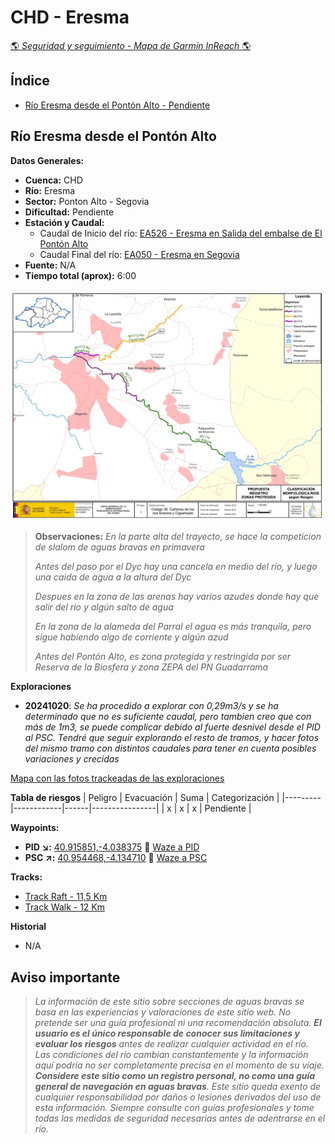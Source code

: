# CHD - Eresma
[:earth_americas: *Seguridad y seguimiento - Mapa de Garmin InReach* :earth_americas:](https://share.garmin.com/gpalacios82)

## Índice
* [Río Eresma desde el Pontón Alto - Pendiente](./CHD-Eresma.md#río-eresma-desde-el-pontón-alto)


## Río Eresma desde el Pontón Alto

**Datos Generales:**
* **Cuenca:** CHD
* **Río:** Eresma
* **Sector:** Ponton Alto - Segovia
* **Dificultad:** Pendiente
* **Estación y Caudal:** 
    * Caudal de Inicio del río: [EA526 - Eresma en Salida del embalse de El Pontón Alto](https://www.saihduero.es/risr/EA526)
    * Caudal Final del río: [EA050 - Eresma en Segovia](https://www.saihduero.es/risr/EA050)
* **Fuente:** N/A
* **Tiempo total (aprox):** 6:00

![](../misc/images/CHD-EresmaProtegido.jpg)

>**Observaciones:**
>*En la parte alta del trayecto, se hace la competicion de slalom de aguas bravas en primavera*
>
>*Antes del paso por el Dyc hay una cancela en medio del río, y luego una caida de agua a la altura del Dyc*
>
>*Despues en la zona de las arenas hay varios azudes donde hay que salir del rio y algún salto de agua*
>
>*En la zona de la alameda del Parral el agua es más tranquila, pero sigue habiendo algo de corriente y algún azud*
>
>*Antes del Pontón Alto, es zona protegida y restringida por ser Reserva de la Biosfera y zona ZEPA del PN Guadarrama*

**Exploraciones**
* **20241020**: *Se ha procedido a explorar con 0,29m3/s y se ha determinado que no es suficiente caudal, pero tambien creo que con más de 1m3, se puede complicar debido al fuerte desnivel desde el PID al PSC. Tendré que seguir explorando el resto de tramos, y hacer fotos del mismo tramo con distintos caudales para tener en cuenta posibles variaciones y crecidas*

[Mapa con las fotos trackeadas de las exploraciones](https://www.google.com/maps/d/edit?mid=1aHs-sK1hTiQmO2kKOP1mVDceQ_boCxY&usp=sharing)


**Tabla de riesgos**
| Peligro | Evacuación | Suma | Categorización |
|---------|------------|------|----------------|
|    x    |     x      |   x  |   Pendiente    |

**Waypoints:**
* **PID :arrow_lower_right::** [40.915851,-4.038375](https://maps.app.goo.gl/3CiWw9ih6cKoehgq9) :car: [Waze a PID](https://waze.com/?ll=40.915851,-4.038375&navigate=yes)
* **PSC :arrow_upper_right::** [40.954468,-4.134710](https://maps.app.goo.gl/oHib5MzmZS9RCLzM6) :car: [Waze a PSC](https://waze.com/?ll=40.954468,-4.134710&navigate=yes)

**Tracks:**
* [Track Raft - 11,5 Km](https://connect.garmin.com/modern/course/314648803)
* [Track Walk - 12 Km](https://connect.garmin.com/modern/course/314647767)

**Historial**
* N/A



## Aviso importante
>*La información de este sitio sobre secciones de aguas bravas se basa en las experiencias y valoraciones de este sitio web. No pretende ser una guía profesional ni una recomendación absoluta. **El usuario es el único responsable de conocer sus limitaciones y evaluar los riesgos** antes de realizar cualquier actividad en el río. Las condiciones del río cambian constantemente y la información aquí podría no ser completamente precisa en el momento de su viaje. **Considere este sitio como un registro personal, no como una guía general de navegación en aguas bravas**. Este sitio queda exento de cualquier responsabilidad por daños o lesiones derivados del uso de esta información. Siempre consulte con guías profesionales y tome todas las medidas de seguridad necesarias antes de adentrarse en el río.*